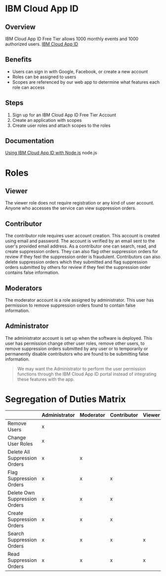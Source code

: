 # IBM Cloud App ID

## Overview
IBM Cloud App ID Free Tier allows 1000 monthly events and 1000 authorized users.
[IBM Cloud App ID](https://www.ibm.com/cloud/app-id)

## Benefits
* Users can sign in with Google, Facebook, or create a new account
* Roles can be assigned to users
* Scopes are referenced by our web app to determine what features each role can access

## Steps
1. Sign up for an IBM Cloud App ID Free Tier Account
1. Create an application with scopes
1. Create user roles and attach scopes to the roles

## Documentation
[Using IBM Cloud App ID with Node.js](https://cloud.ibm.com/docs/appid?topic=appid-web-apps)  node.js

# Roles

## Viewer
The viewer role does not require registration or any kind of user account.
Anyone who accesses the service can view suppression orders.

## Contributor
The contributor role requires user account creation. This account is created
using email and password. The account is verified by an email sent to the user's
provided email address. As a contributor one can search, read, and create
suppression orders. They can also flag other suppression orders for review if
they feel the suppression order is fraudulent. Contributors can also delete
suppression orders which they submitted and flag suppression orders submitted
by others for review if they feel the suppression order contains false
information.

## Moderators
The moderator account is a role assigned by administrator. This user has
permission to remove suppression orders found to contain false information.

## Administrator
The administrator account is set up when the software is deployed. This user has
permission change other user roles, remove other users, to remove suppression
orders submitted by any user or to temporarily or permanently disable
contributors who are found to be submitting false information.
> We may want the Administrator to perform the user permission functions through
the IBM Cloud App ID portal instead of integrating these features with the app. 


# Segregation of Duties Matrix

|                                | Administrator | Moderator | Contributor | Viewer |
|--------------------------------|---------------|-----------|-------------|--------|
| Remove Users                   | x             |           |             |        |
| Change User Roles              | x             |           |             |        |
| Delete All Suppression Orders  | x             | x         |             |        |
| Flag Suppression Orders        | x             | x         | x           |        |
| Delete Own Suppression Orders  | x             | x         | x           |        |
| Create Suppression Orders      | x             | x         | x           |        |
| Search Suppression Orders      | x             | x         | x           | x      |
| Read Suppression Orders        | x             | x         | x           | x      |
